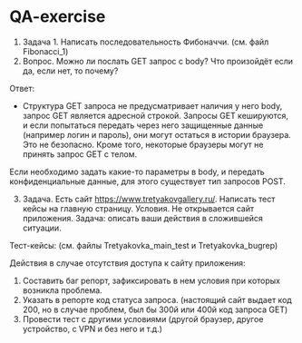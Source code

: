 # QA-exercise
1. Задача 1. Написать последовательность Фибоначчи.
(см. файл Fibonacci_1)
2. Вопрос. Можно ли послать GET запрос с body? Что произойдёт если да, если нет, то почему?

Ответ:
- Структура GET запроса не предусматривает наличия у него body, запрос GET является адресной строкой.
Запросы GET кешируются, и если попытаться передать через него защищенные данные (например логин и пароль), они могут остаться в истории браузера. Это не безопасно.
Кроме того, некоторые браузеры могут не принять запрос GET с телом.

Если необходимо задать какие-то параметры в body, и передать конфиденциальные данные, для этого существует тип запросов POST.

3. Задача. Есть сайт https://www.tretyakovgallery.ru/. Написать тест кейсы на главную страницу.
Условия. Не открывается сайт приложения. Задача: описать ваши действия в сложившейся ситуации.

Тест-кейсы:
(см. файлы Tretyakovka_main_test и Tretyakovka_bugrep)

Действия в случае отсутствия доступа к сайту приложения:
1. Составить баг репорт, зафиксировать в нем условия при которых возникла проблема.
2. Указать в репорте код статуса запроса. (настоящий сайт выдает код 200, но в случае проблем, был бы 300й или 400й код запроса GET)
3. Провести тест с другими условиями (другой браузер, другое устройство, с VPN и без него и т.д.)
